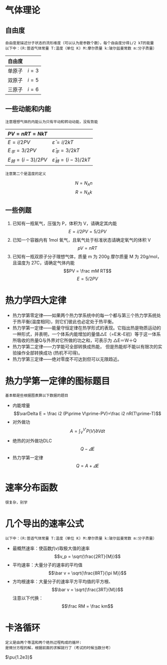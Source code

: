 # 气体理论
## 自由度
	自由度是描述分子状态的流形维度（可以认为是参数个数），每个自由度分得i/2 kT的能量
	以下中：(R:普适气体常量 T:温度（单位 K) M:摩尔质量 k:玻尔兹曼常数 m:分子质量）
| 自由度 |       |
| ------ | ----- |
| 单原子 | $i=3$ |
| 双原子 | $i=5$ |
| 三原子 | $i=6$ |
## 一些动能和内能
	注意理想气体的内能认为只有平动和转动动能，没有势能
| $PV=nRT = NkT$      |                           |
|:------------------- |:------------------------- |
| $E=i/2PV$           | $\bar \varepsilon = i/2kT$        |
| $E_平 = 3/2 PV$     | $\bar \varepsilon_平 = 3/2kT$     |
| $E_转 = (i-3)/2 PV$ | $\bar \varepsilon_转 = (i-3)/2kT$ |
	注意第二个是温度的定义
$$N = N_A n$$
$$R = N_A k$$

## 一些例题
1. 已知有一瓶氧气，压强为 P，体积为 V，请确定其内能
$$E = i/2 PV = 5/2 PV$$
2. 已知一个容器内有 1mol 氧气，且氧气处于标准状态请确定氧气的体积 V
$$pV = nRT$$
3. 已知有一瓶双原子分子理想气体，质量 m 为 200g 摩尔质量 M 为 20g/mol，且温度为 27C，请确定气体内能
$$PV = \frac mM RT$$
$$E = 5/2 PV$$




# 热力学四大定律
* 热力学第零定律——如果两个热力学系统中的每一个都与第三个热力学系统处于热平衡(温度相同)，则它们彼此也必定处于热平衡。
* 热力学第一定律——能量守恒定律在热学形式的表现。它指出热是物质运动的一种形式，并表明，一个体系内能增加的量值△E（=E末-E初）等于这一体系所吸收的热量Q与外界对它所做的功之和，可表示为 △E＝W＋Q
* 热力学第二定律——力学能可全部转换成热能， 但是热能却不能以有限次的实验操作全部转换成功 (热机不可得)。
* 热力学第三定律——绝对零度不可达到但可以无限趋近。


# 热力学第一定律的图标题目
	基本都是些根据图表算以下数据的题目
* 内能增量
$$\varDelta E = \frac i2 (P\prime V\prime-PV)=\frac i2 nR(T\prime-T)$$
* 对外做功
$$A = \int_{V}^{V\prime} P(V)\partial Vdt$$
* 绝热的对外做功DLC
$$Q-\varDelta E$$
* 热力学第一定律
$$Q = A + \varDelta E$$

# 速率分布函数
	很复杂，别学

# 几个导出的速率公式
	以下中：(R:普适气体常量 T:温度（单位 K) M:摩尔质量 k:玻尔兹曼常数 m:分子质量）
* 最概然速率：使函数$f(v)$取极大值的速率
$$v_p = \sqrt{\frac{2RT}{M}}$$
* 平均速率：大量分子的速率的平均值
$$\bar v = \sqrt{\frac{8RT}{\pi M}}$$
* 方均根速率：大量分子的速率平方平均值的平方根、 
$$\bar v = \sqrt{\frac{3RT}{M}}$$
	注意以下代换： 
$$\frac RM = \frac km$$
# 卡洛循环
	定义是由两个等温和两个绝热过程构成的循环:
	是微分方程的解，根据前面的求解就行了（考试的时候当数分考）

$\pu{1.2e3}$
